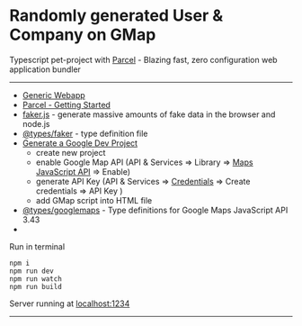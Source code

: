 # Randomly generated User & Company on GMap

Typescript pet-project with [Parcel](https://parceljs.org) - Blazing fast, zero configuration web application bundler

----

* [Generic Webapp](https://v2.parceljs.org/getting-started/webapp/)
* [Parcel - Getting Started](https://parceljs.org/getting_started.html)
* [faker.js](https://www.npmjs.com/package/faker) - generate massive amounts of fake data in the browser and node.js
* [@types/faker](https://www.npmjs.com/package/@types/faker) - type definition file
* [Generate a Google Dev Project](https://console.cloud.google.com/apis/dashboard)
  - create new project
  - enable Google Map API (API & Services => Library => [Maps JavaScript API](https://console.cloud.google.com/apis/library/maps-backend.googleapis.com) => Enable)
  - generate API Key (API & Services => [Credentials](https://console.cloud.google.com/google/maps-apis/credentials) => Create credentials => API Key ) 
  - add GMap script into HTML file  
* [@types/googlemaps](https://www.npmjs.com/package/@types/googlemaps) - Type definitions for Google Maps JavaScript API 3.43
* []()

Run in terminal

``` 
npm i
npm run dev
npm run watch
npm run build
```

Server running at [localhost:1234](http://localhost:1234)

----    

